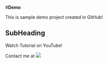#**Demo**

This is sample demo project created in GitHub!
## SubHeading
Watch Tutorial on YouTube!

Contact me at <a href="https://twitter.com/jayanth" ><img src="https://img.shields.io/twitter/follow/vivasaayifpc?style=social" /> </a>

